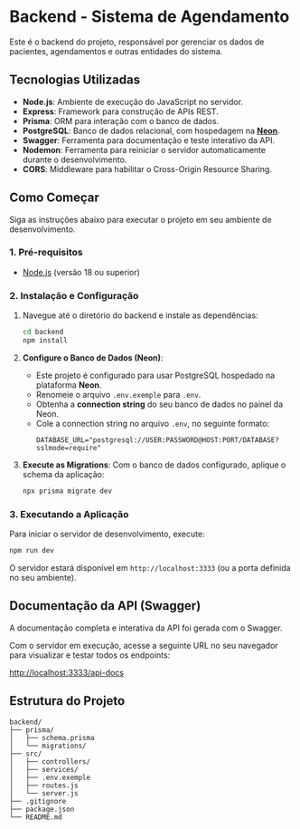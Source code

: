 # Backend - Sistema de Agendamento

Este é o backend do projeto, responsável por gerenciar os dados de pacientes, agendamentos e outras entidades do sistema.

## Tecnologias Utilizadas

*   **Node.js**: Ambiente de execução do JavaScript no servidor.
*   **Express**: Framework para construção de APIs REST.
*   **Prisma**: ORM para interação com o banco de dados.
*   **PostgreSQL**: Banco de dados relacional, com hospedagem na **[Neon](https://neon.tech/)**.
*   **Swagger**: Ferramenta para documentação e teste interativo da API.
*   **Nodemon**: Ferramenta para reiniciar o servidor automaticamente durante o desenvolvimento.
*   **CORS**: Middleware para habilitar o Cross-Origin Resource Sharing.

## Como Começar

Siga as instruções abaixo para executar o projeto em seu ambiente de desenvolvimento.

### 1. Pré-requisitos

*   [Node.js](https://nodejs.org/en/) (versão 18 ou superior)

### 2. Instalação e Configuração

1.  Navegue até o diretório do backend e instale as dependências:
    ```bash
    cd backend
    npm install
    ```

2.  **Configure o Banco de Dados (Neon)**:
    *   Este projeto é configurado para usar PostgreSQL hospedado na plataforma **Neon**.
    *   Renomeie o arquivo `.env.exemple` para `.env`.
    *   Obtenha a **connection string** do seu banco de dados no painel da Neon.
    *   Cole a connection string no arquivo `.env`, no seguinte formato:
        ```
        DATABASE_URL="postgresql://USER:PASSWORD@HOST:PORT/DATABASE?sslmode=require"
        ```

3.  **Execute as Migrations**:
    Com o banco de dados configurado, aplique o schema da aplicação:
    ```bash
    npx prisma migrate dev
    ```

### 3. Executando a Aplicação

Para iniciar o servidor de desenvolvimento, execute:

```bash
npm run dev
```

O servidor estará disponível em `http://localhost:3333` (ou a porta definida no seu ambiente).

## Documentação da API (Swagger)

A documentação completa e interativa da API foi gerada com o Swagger.

Com o servidor em execução, acesse a seguinte URL no seu navegador para visualizar e testar todos os endpoints:

[http://localhost:3333/api-docs](http://localhost:3333/api-docs)

## Estrutura do Projeto

```
backend/
├── prisma/
│   ├── schema.prisma
│   └── migrations/
├── src/
│   ├── controllers/
│   ├── services/
│   ├── .env.exemple
│   ├── routes.js
│   └── server.js
├── .gitignore
├── package.json
└── README.md
```